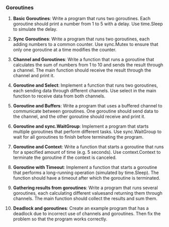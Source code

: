 ### Goroutines

1. **Basic Goroutines**: Write a program that runs two goroutines. Each goroutine should print a number from 1 to 5 with a delay. Use time.Sleep to simulate the delay.

2. **Sync Goroutines**: Write a program that runs two goroutines, each adding numbers to a common counter. Use sync.Mutex to ensure that only one goroutine at a time modifies the counter.

3. **Channel and Goroutines**: Write a function that runs a goroutine that calculates the sum of numbers from 1 to 10 and sends the result through a channel. The main function should receive the result through the channel and print it.

4. **Goroutine and Select**: Implement a function that runs two goroutines, each sending data through different channels. Use select in the main function to receive data from both channels.

5. **Goroutine and Buffers**: Write a program that uses a buffered channel to communicate between goroutines. One goroutine should send data to the channel, and the other goroutine should receive and print it.

6. **Goroutine and sync.WaitGroup**: Implement a program that starts multiple goroutines that perform different tasks. Use sync.WaitGroup to wait for all goroutines to finish before terminating the program.

7. **Goroutine and Context**: Write a function that starts a goroutine that runs for a specified amount of time (e.g. 5 seconds). Use context.Context to terminate the goroutine if the context is canceled.

8. **Goroutine with Timeout**: Implement a function that starts a goroutine that performs a long-running operation (simulated by time.Sleep). The function should have a timeout after which the goroutine is terminated.

9. **Gathering results from goroutines**: Write a program that runs several goroutines, each calculating different values ​​and returning them through channels. The main function should collect the results and sum them.

10. **Deadlock and goroutines**: Create an example program that has a deadlock due to incorrect use of channels and goroutines. Then fix the problem so that the program works correctly.